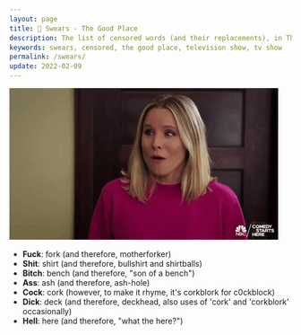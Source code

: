 ```yaml
---
layout: page
title: 🤬 Swears - The Good Place
description: The list of censored words (and their replacements), in The Good Place television show.
keywords: swears, censored, the good place, television show, tv show
permalink: /swears/
update: 2022-02-09
---
```


![holy forking shirt balls](/assets/images/the-good-place/holy-forking-shirt-balls--eleanor.gif)

* **Fuck**: fork (and therefore, motherforker)
* **Shit**: shirt (and therefore, bullshirt and shirtballs)
* **Bitch**: bench (and therefore, "son of a bench")
* **Ass**: ash (and therefore, ash-hole)
* **Cock**: cork (however, to make it rhyme, it's corkblork for c0ckblock)
* **Dick**: deck (and therefore, deckhead, also uses of 'cork' and 'corkblork' occasionally)
* **Hell**: here (and therefore, "what the here?")
